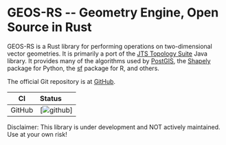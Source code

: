 GEOS-RS -- Geometry Engine, Open Source in Rust
====================================

GEOS-RS is a Rust library for performing operations on two-dimensional vector
geometries. It is primarily a port of the [JTS Topology
Suite](https://github.com/locationtech/jts) Java library.  It provides many of
the algorithms used by [PostGIS](http://www.postgis.net/), the
[Shapely](https://pypi.org/project/Shapely/) package for Python, the
[sf](https://github.com/r-spatial/sf) package for R, and others.

The official Git repository is at [GitHub](https://github.com/UltimateThread/geos-rs).

| CI    | Status |
| :---: | :----- |
| GitHub | [![github](https://github.com/UltimateThread/geos-rs/actions/workflows/main.yml/badge.svg)] | 

Disclaimer: This library is under development and NOT actively maintained. Use at your own risk!
